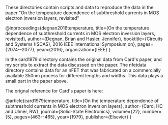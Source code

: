 These directories contain scripts and data to reproduce the data in the paper "On the temperature dependence of subthreshold currents in MOS electron inversion layers, revisited"

@inproceedings{degnan2016temperature,
  title={On the temperature dependence of subthreshold currents in MOS electron inversion layers, revisited},
  author={Degnan, Brian and Hasler, Jennifer},
  booktitle={Circuits and Systems (ISCAS), 2016 IEEE International Symposium on},
  pages={2074--2077},
  year={2016},
  organization={IEEE}
}

In the card1979 directory contains the original data from Card's paper, and my scripts to extract the data discussed on the paper.  The nfetdata directory contains data for an nFET that was fabricated on a commercially available 350nm process for different lengths and widths.  This data plays a small part in the paper above.

The orignal reference for Card's paper is here:

@article{card1979temperature,
  title={On the temperature dependence of subthreshold currents in MOS electron inversion layers},
  author={Card, HC and Ulmer, RW},
  journal={Solid-State Electronics},
  volume={22},
  number={5},
  pages={463--465},
  year={1979},
  publisher={Elsevier}
}




